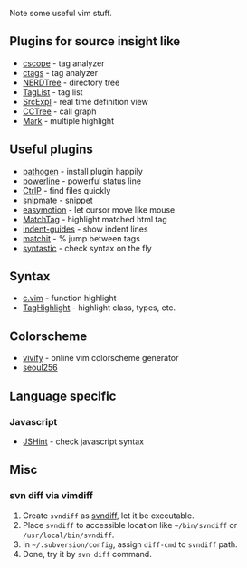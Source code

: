 Note some useful vim stuff.


## Plugins for source insight like
* [cscope](http://cscope.sourceforge.net/) - tag analyzer
* [ctags](http://ctags.sourceforge.net/) - tag analyzer
* [NERDTree](http://www.vim.org/scripts/script.php?script_id=1658) - directory tree
* [TagList](http://www.vim.org/scripts/script.php?script_id=273) - tag list
* [SrcExpl](http://www.vim.org/scripts/script.php?script_id=2179) - real time definition view
* [CCTree](http://www.vim.org/scripts/script.php?script_id=2368) - call graph
* [Mark](http://www.vim.org/scripts/script.php?script_id=2666) - multiple highlight

## Useful plugins
* [pathogen](https://github.com/tpope/vim-pathogen) - install plugin happily
* [powerline](https://github.com/Lokaltog/vim-powerline) - powerful status line
* [CtrlP](https://github.com/kien/ctrlp.vim) - find files quickly
* [snipmate](https://github.com/msanders/snipmate.vim) - snippet 
* [easymotion](https://github.com/Lokaltog/vim-easymotion?source=c) - let cursor move like mouse
* [MatchTag](https://github.com/gregsexton/MatchTag) - highlight matched html tag
* [indent-guides](https://github.com/nathanaelkane/vim-indent-guides) - show indent lines
* [matchit](http://vim.sourceforge.net/scripts/script.php?script_id=39) - % jump between tags
* [syntastic](https://github.com/scrooloose/syntastic) - check syntax on the fly

## Syntax
* [c.vim](http://www.vim.org/scripts/script.php?script_id=3064) - function highlight
* [TagHighlight](https://bitbucket.org/abudden/taghighlight) - highlight class, types, etc.

 
## Colorscheme
* [vivify](http://bytefluent.com/devify/) - online vim colorscheme generator
* [seoul256](https://github.com/junegunn/seoul256.vim)

## Language specific
### Javascript
* [JSHint](https://github.com/wookiehangover/jshint.vim) - check javascript syntax

## Misc
### svn diff via vimdiff
1. Create `svndiff` as [svndiff](https://gist.github.com/wecanspeak/7940388), let it be executable.
2. Place `svndiff` to accessible location like `~/bin/svndiff` or `/usr/local/bin/svndiff`.
3. In `~/.subversion/config`, assign `diff-cmd` to `svndiff` path. 
4. Done, try it by `svn diff` command.
